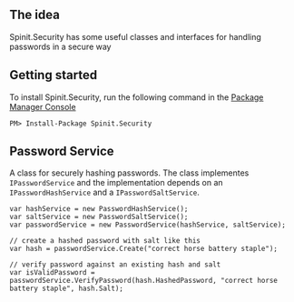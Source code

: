 ## The idea

Spinit.Security has some useful classes and interfaces for handling passwords in a secure way

## Getting started

To install Spinit.Security, run the following command in the [Package Manager Console](http://docs.nuget.org/docs/start-here/using-the-package-manager-console)

<div class="nuget-badge">
        <p><code>PM&gt; Install-Package Spinit.Security</code></p>
</div>

## Password Service

A class for securely hashing passwords. The class implementes `IPasswordService` and the implementation depends on an `IPasswordHashService` and a `IPasswordSaltService`.

    var hashService = new PasswordHashService();
    var saltService = new PasswordSaltService();
    var passwordService = new PasswordService(hashService, saltService);

    // create a hashed password with salt like this
    var hash = passwordService.Create("correct horse battery staple");

    // verify password against an existing hash and salt
    var isValidPassword = passwordService.VerifyPassword(hash.HashedPassword, "correct horse battery staple", hash.Salt);
